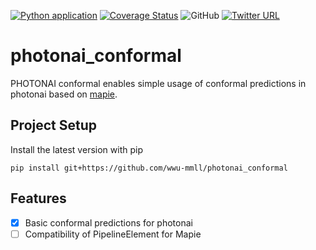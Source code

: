 [![Python application](https://github.com/wwu-mmll/photonai_conformal/actions/workflows/lindandtest.yml/badge.svg)](https://github.com/wwu-mmll/photonai_conformal/actions/workflows/lindandtest.yml)
[![Coverage Status](https://coveralls.io/repos/github/wwu-mmll/photonai_conformal/badge.svg?branch=main&t=cFq2Sq)](https://coveralls.io/github/wwu-mmll/photonai_conformal?branch=main)
![GitHub](https://img.shields.io/github/license/wwu-mmll/photonai_conformal)
[![Twitter URL](https://img.shields.io/twitter/url?style=social&url=https%3A%2F%2Ftwitter.com%2Fwwu_mmll)](https://twitter.com/wwu_mmll)
# photonai_conformal
PHOTONAI conformal enables simple usage of conformal predictions in photonai based on [mapie](https://mapie.readthedocs.io/en/latest/index.html).

## Project Setup
Install the latest version with pip
```
pip install git+https://github.com/wwu-mmll/photonai_conformal
```

## Features
- [X] Basic conformal predictions for photonai
- [ ] Compatibility of PipelineElement for Mapie